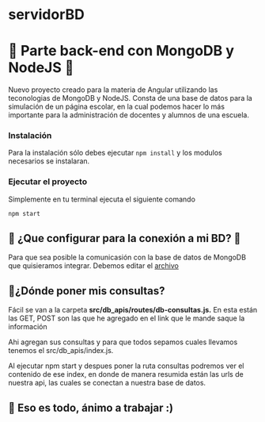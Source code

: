 # servidorBD
# :tada: Parte back-end con MongoDB y NodeJS :tada:
Nuevo proyecto creado para la materia de Angular utilizando las teconologias de MongoDB y NodeJS.
Consta de una base de datos para la simulación de un página escolar, en la cual podemos hacer
lo más importante para la administración de docentes y alumnos de una escuela.

### **Instalación**
Para la instalación sólo debes ejecutar `npm install` y los modulos necesarios se instalaran.

### Ejecutar el proyecto
Simplemente en tu terminal ejecuta el siguiente comando
```bash
npm start
```

## :triangular_flag_on_post: ¿Que configurar para la conexión a mi BD? :triangular_flag_on_post: 
Para que sea posible la comunicasión con la base de datos de MongoDB que quisieramos integrar. Debemos editar el [archivo](src/db_apis/routes/db_connection)

## 📖¿Dónde poner mis consultas?
Fácil se van a la carpeta **src/db_apis/routes/db-consultas.js.** En esta están las GET, POST son las que he agregado en el link que le mande saque la información

Ahi agregan sus consultas y para que todos sepamos cuales llevamos tenemos el src/db_apis/index.js.

Al ejecutar npm start y despues poner la ruta consultas podremos ver el contenido de ese index, en donde de manera resumida están las urls de nuestra api, las cuales
se conectan a nuestra base de datos.

## :rocket: Eso es todo, ánimo a trabajar :)
